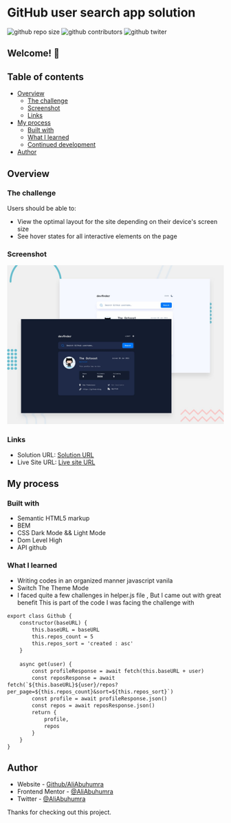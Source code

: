 # GitHub user search app solution

![github repo size](https://img.shields.io/github/repo-size/aliabuhumra/Crowdfunding-Product-Page)
![github contributors](https://img.shields.io/github/contributors/aliabuhumra/Crowdfunding-Product-Page)
![github twiter](https://img.shields.io/twitter/follow/AliAbuhumra?style=social)

## Welcome! 👋

## Table of contents

- [Overview](#overview)
  - [The challenge](#the-challenge)
  - [Screenshot](#screenshot)
  - [Links](#links)
- [My process](#my-process)
  - [Built with](#built-with)
  - [What I learned](#what-i-learned)
  - [Continued development](#continued-development)
- [Author](#author)

## Overview

### The challenge

Users should be able to:

- View the optimal layout for the site depending on their device's screen size
- See hover states for all interactive elements on the page

### Screenshot

![Design preview for the Four card feature section coding challenge](./preview.jpg)

### Links

- Solution URL: [Solution URL](https://www.frontendmentor.io/solutions/crowdfunding-product-page-bMnf7HHXJ)
- Live Site URL: [Live site URL](https://aliabuhumra.github.io/Crowdfunding-Product-Page/)

## My process

### Built with

- Semantic HTML5 markup
- BEM
- CSS Dark Mode && Light Mode
- Dom Level High
- API github

### What I learned

- Writing codes in an organized manner javascript vanila
- Switch The Theme Mode
- I faced quite a few challenges in helper.js file , But I came out with great benefit
  This is part of the code I was facing the challenge with

```
export class Github {
    constructor(baseURL) {
        this.baseURL = baseURL
        this.repos_count = 5
        this.repos_sort = 'created : asc'
    }

    async get(user) {
        const profileResponse = await fetch(this.baseURL + user)
        const reposResponse = await fetch(`${this.baseURL}${user}/repos?per_page=${this.repos_count}&sort=${this.repos_sort}`)
        const profile = await profileResponse.json()
        const repos = await reposResponse.json()
        return {
            profile,
            repos
        }
    }
}

```

## Author

- Website - [Github/AliAbuhumra](https://github.com/aliabuhumra)
- Frontend Mentor - [@AliAbuhumra](https://www.frontendmentor.io/profile/aliabuhumra)
- Twitter - [@AliAbuhumra](https://twitter.com/aliabuhumra)

Thanks for checking out this project.
